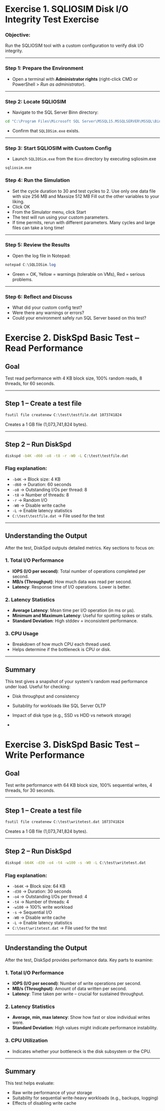 
# Exercise 1. SQLIOSIM Disk I/O Integrity Test Exercise

### Objective:
Run the SQLIOSIM tool with a custom configuration to verify disk I/O integrity.

---

### Step 1: Prepare the Environment

- Open a terminal with **Administrator rights** (right-click CMD or PowerShell > *Run as administrator*).


---

### Step 2: Locate SQLIOSIM

- Navigate to the SQL Server Binn directory:
```cmd
cd "C:\Program Files\Microsoft SQL Server\MSSQL15.MSSQLSERVER\MSSQL\Binn"
```
- Confirm that `SQLIOSim.exe` exists.

---

### Step 3: Start SQLIOSIM with Custom Config

- Launch `SQLIOSim.exe` from the `Binn` directory by executing sqliosim.exe

```
sqliosim.exe
```

### Step 4: Run the Simulation

- Set the cycle duration to 30 and test cycles to 2. Use only one data file with size 256 MB and Maxsize 512 MB Fill out the other variables to your liking.
- Click OK
- From the Simulator menu, click Start
- The test will run using your custom parameters.
- If time permits, rerun with different parameters. Many cycles and large files can take a long time!

---

### Step 5: Review the Results

- Open the log file in Notepad:
```powershell
notepad C:\SQLIOSim.log
```
- Green = OK, Yellow = warnings (tolerable on VMs), Red = serious problems.

---

### Step 6: Reflect and Discuss

- What did your custom config test?
- Were there any warnings or errors?
- Could your environment safely run SQL Server based on this test?


# Exercise 2. DiskSpd Basic Test – Read Performance


## Goal
Test read performance with 4 KB block size, 100% random reads, 8 threads, for 60 seconds.

---

## Step 1 – Create a test file

```cmd
fsutil file createnew C:\test\testfile.dat 1073741824
```
Creates a 1 GB file (1,073,741,824 bytes).

---

## Step 2 – Run DiskSpd

```cmd
diskspd -b4K -d60 -o8 -t8 -r -W0 -L C:\test\testfile.dat
```

### Flag explanation:
- `-b4K` → Block size: 4 KB
- `-d60` → Duration: 60 seconds
- `-o8` → Outstanding I/Os per thread: 8
- `-t8` → Number of threads: 8
- `-r` → Random I/O
- `-W0` → Disable write cache
- `-L` → Enable latency statistics
- `C:\test\testfile.dat` → File used for the test

---

## Understanding the Output

After the test, DiskSpd outputs detailed metrics. Key sections to focus on:

### 1. **Total I/O Performance**
- **IOPS (I/O per second)**: Total number of operations completed per second.
- **MB/s (Throughput)**: How much data was read per second.
- **Latency**: Response time of I/O operations. Lower is better.

### 2. **Latency Statistics**
- **Average Latency**: Mean time per I/O operation (in ms or µs).
- **Minimum and Maximum Latency**: Useful for spotting spikes or stalls.
- **Standard Deviation**: High stddev = inconsistent performance.

### 3. **CPU Usage**
- Breakdown of how much CPU each thread used.
- Helps determine if the bottleneck is CPU or disk.

---

## Summary

This test gives a snapshot of your system's random read performance under load. Useful for checking:
- Disk throughput and consistency
- Suitability for workloads like SQL Server OLTP
- Impact of disk type (e.g., SSD vs HDD vs network storage)

- 
# Exercise 3. DiskSpd Basic Test – Write Performance

## Goal
Test write performance with 64 KB block size, 100% sequential writes, 4 threads, for 30 seconds.

---

## Step 1 – Create a test file

```cmd
fsutil file createnew C:\test\writetest.dat 1073741824
```
Creates a 1 GB file (1,073,741,824 bytes).

---

## Step 2 – Run DiskSpd

```cmd
diskspd -b64K -d30 -o4 -t4 -w100 -s -W0 -L C:\test\writetest.dat
```

### Flag explanation:
- `-b64K` → Block size: 64 KB
- `-d30` → Duration: 30 seconds
- `-o4` → Outstanding I/Os per thread: 4
- `-t4` → Number of threads: 4
- `-w100` → 100% write workload
- `-s` → Sequential I/O
- `-W0` → Disable write cache
- `-L` → Enable latency statistics
- `C:\test\writetest.dat` → File used for the test

---

## Understanding the Output

After the test, DiskSpd provides performance data. Key parts to examine:

### 1. **Total I/O Performance**
- **IOPS (I/O per second)**: Number of write operations per second.
- **MB/s (Throughput)**: Amount of data written per second.
- **Latency**: Time taken per write – crucial for sustained throughput.

### 2. **Latency Statistics**
- **Average, min, max latency**: Show how fast or slow individual writes were.
- **Standard Deviation**: High values might indicate performance instability.

### 3. **CPU Utilization**
- Indicates whether your bottleneck is the disk subsystem or the CPU.

---

## Summary

This test helps evaluate:
- Raw write performance of your storage
- Suitability for sequential write-heavy workloads (e.g., backups, logging)
- Effects of disabling write cache
